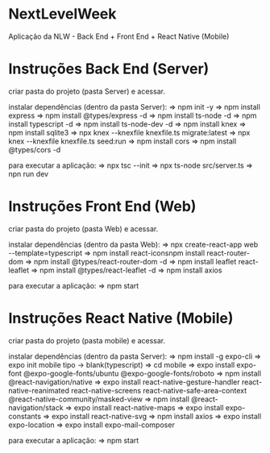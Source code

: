 # NextLevelWeek
Aplicação da NLW - Back End + Front End + React Native (Mobile)

# Instruções Back End (Server)
criar pasta do projeto (pasta Server) e acessar. </br>

instalar dependências (dentro da pasta Server): 
 => npm init -y 
 => npm install express 
 => npm install @types/express -d 
 => npm install ts-node -d 
 => npm install typescript -d 
 => npm install ts-node-dev -d 
 => npm install knex 
 => npm install sqlite3 
 => npx knex --knexfile knexfile.ts migrate:latest 
 => npx knex --knexfile knexfile.ts seed:run 
 => npm install cors 
 => npm install @types/cors -d 
 
para executar a aplicação: 
 => npx tsc --init 
 => npx ts-node src/server.ts 
 => npn run dev 
 
# Instruções Front End (Web) 
criar pasta do projeto (pasta Web) e acessar. 
 
instalar dependências (dentro da pasta Web): 
 => npx create-react-app web --template=typescript 
 => npm install react-iconsnpm install react-router-dom 
 => npm install @types/react-router-dom -d 
 => npm install leaflet react-leaflet 
 => npm install @types/react-leaflet -d 
 => npm install axios 
 
para executar a aplicação: 
 => npm start 
 
 # Instruções React Native (Mobile)
criar pasta do projeto (pasta mobile) e acessar.

instalar dependências (dentro da pasta Server): 
 => npm install -g expo-cli
 => expo init mobile
       tipo -> blank(typescript)
 => cd mobile
 => expo install expo-font @expo-google-fonts/ubuntu @expo-google-fonts/roboto
 => npm install @react-navigation/native
 => expo install react-native-gesture-handler react-native-reanimated react-native-screens react-native-safe-area-context @react-native-community/masked-view
 => npm install @react-navigation/stack
 => expo install react-native-maps
 => expo install expo-constants
 => expo install react-native-svg
 => npm install axios
 => expo install expo-location
 => expo install expo-mail-composer

para executar a aplicação:
 => npm start
